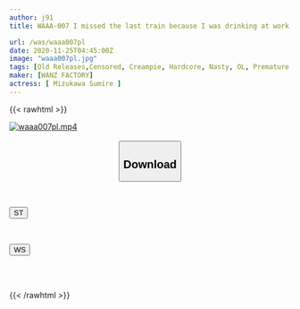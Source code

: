 ```yaml
---
author: j91
title: WAAA-007 I missed the last train because I was drinking at work, and I stayed at my boss's house, but it was discovered that I ejaculated prematurely, and I was forced to ejaculate from Friday night until Monday morning, Sumire Mizukawa.

url: /was/waaa007pl
date: 2020-11-25T04:45:00Z
image: "waaa007pl.jpg"
tags: [Old Releases,Censored, Creampie, Hardcore, Nasty, OL, Premature Ejaculation, Slut, Solowork]
maker: [WANZ FACTORY]
actress: [ Mizukawa Sumire ]
---
```



{{< rawhtml >}}

<div class="video" data-videoid="RAGyjWlA8kt0Gl">
    <a href="javascript:;">
        <img src="/was/waaa007pl/waaa007pl.jpg" width="WIDTH" height="HEIGHT" alt="waaa007pl.mp4" loading="lazy">
    </a>
</div>

<script type="text/javascript" src="https://j91.asia/asset/on-demand-st.js"></script>

<br>
  <link rel="stylesheet" href="https://j91.asia/asset/bs5.css">
  
  <center>
  <button class="btn btn-primary" type="button" data-bs-toggle="collapse" data-bs-target=".multi-collapse" aria-expanded="false" aria-controls="multiCollapseExample1 multiCollapseExample2"><h2>Download</h2></button></center>
</p>
<div class="row">
  <div class="col">
    <div class="collapse multi-collapse" id="multiCollapseExample1">
      <div class="card card-body">
	      	      <br>
<div class="buttons">  
<p><a href="https://streamtape.to/v/RAGyjWlA8kt0Gl" target="_blank"><button class="btn-hover color-3"><i class="fa fa-download"></i> ST</button></a></p></div>
    </div>
  </div>
</div>
  <div class="col">
    <div class="collapse multi-collapse" id="multiCollapseExample2">
      <div class="card card-body">
	      <br>
<div class="buttons">
<p><a href="https://wolfstream.tv/1x5e66pokq3v" target="_blank"><button class="btn-hover color-8"><i class="fa fa-download"></i> WS</button></a></p></div>
<br><br>
      </div>
    </div>
  </div>
</div>

{{< /rawhtml >}}